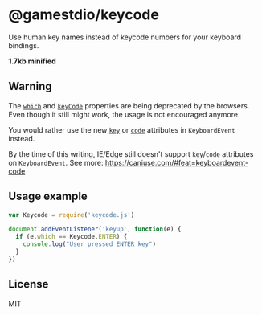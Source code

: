 # @gamestdio/keycode

Use human key names instead of keycode numbers for your keyboard bindings.

**1.7kb minified**

## Warning

The [`which`](https://developer.mozilla.org/en-US/docs/Web/API/KeyboardEvent/which) and [`keyCode`](https://developer.mozilla.org/en-US/docs/Web/API/KeyboardEvent/keyCode) properties are being deprecated by the browsers. Even though it still might work, the usage is not encouraged anymore.

You would rather use the new [`key`](https://developer.mozilla.org/en-US/docs/Web/API/KeyboardEvent/key) or [`code`](https://developer.mozilla.org/en-US/docs/Web/API/KeyboardEvent/code) attributes in `KeyboardEvent` instead.

By the time of this writing, IE/Edge still doesn't support `key`/`code` attributes on `KeyboardEvent`. See more: https://caniuse.com/#feat=keyboardevent-code

## Usage example

```javascript
var Keycode = require('keycode.js')

document.addEventListener('keyup', function(e) {
  if (e.which == Keycode.ENTER) {
    console.log("User pressed ENTER key")
  }
})
```

## License

MIT
